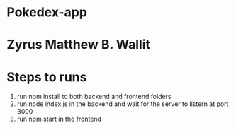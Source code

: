 # Pokedex-app

# Zyrus Matthew B. Wallit

# Steps to runs
1. run npm install to both backend and frontend folders
2. run node index.js in the backend and wait for the server to listern at port 3000
3. run npm start in the frontend 
